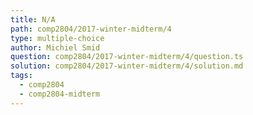 ```yaml
---
title: N/A
path: comp2804/2017-winter-midterm/4
type: multiple-choice
author: Michiel Smid
question: comp2804/2017-winter-midterm/4/question.ts
solution: comp2804/2017-winter-midterm/4/solution.md
tags:
  - comp2804
  - comp2804-midterm
---
```

